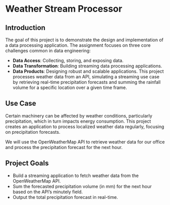 # Weather Stream Processor
## Introduction
The goal of this project is to demonstrate the design and implementation of a data processing application. The assignment focuses on three core challenges common in data engineering:

- **Data Access**: Collecting, storing, and exposing data.
- **Data Transformation**: Building streaming data processing applications.
- **Data Products**: Designing robust and scalable applications.
This project processes weather data from an API, simulating a streaming use case by retrieving real-time precipitation forecasts and summing the rainfall volume for a specific location over a given time frame.

## Use Case
Certain machinery can be affected by weather conditions, particularly precipitation, which in turn impacts energy consumption. This project creates an application to process localized weather data regularly, focusing on precipitation forecasts.

We will use the OpenWeatherMap API to retrieve weather data for our office and process the precipitation forecast for the next hour.

## Project Goals
- Build a streaming application to fetch weather data from the OpenWeatherMap API.
- Sum the forecasted precipitation volume (in mm) for the next hour based on the API’s minutely field.
- Output the total precipitation forecast in real-time.
